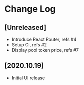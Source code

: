 # Change Log


## [Unreleased]

  - Introduce React Router, refs #4
  - Setup CI, refs #2
  - Display pool token price, refs #7


## [2020.10.19]

  - Initial UI release
